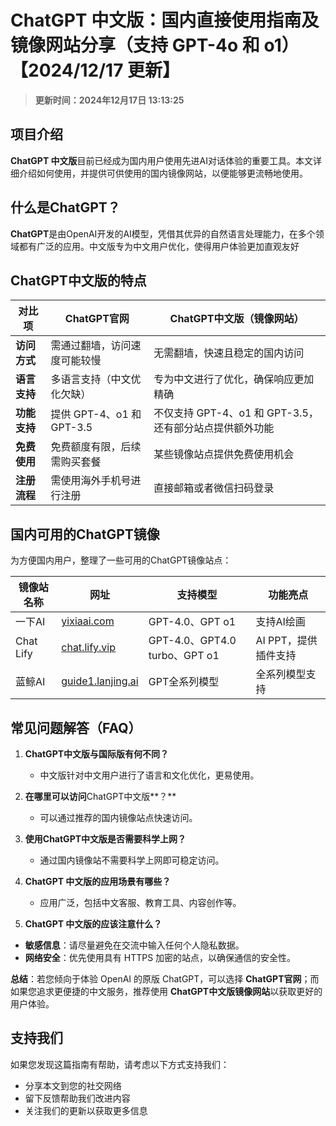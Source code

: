 # **ChatGPT 中文版**：国内直接使用指南及镜像网站分享（支持 GPT-4o 和 o1）【2024/12/17 更新】
> **更新时间：2024年12月17日 13:13:25**

## 项目介绍

**ChatGPT 中文版**目前已经成为国内用户使用先进AI对话体验的重要工具。本文详细介绍如何使用，并提供可供使用的国内镜像网站，以便能够更流畅地使用。

## 什么是ChatGPT？

**ChatGPT**是由OpenAI开发的AI模型，凭借其优异的自然语言处理能力，在多个领域都有广泛的应用。中文版专为中文用户优化，使得用户体验更加直观友好

## ChatGPT中文版的特点

| **对比项**         | **ChatGPT官网**                     | **ChatGPT中文版（镜像网站）**                |
|------------------|--------------------------------|-------------------------------------|
| **访问方式**     | 需通过翻墙，访问速度可能较慢       | 无需翻墙，快速且稳定的国内访问          |
| **语言支持**     | 多语言支持（中文优化欠缺）       | 专为中文进行了优化，确保响应更加精确   |
| **功能支持**     | 提供 GPT-4、o1 和 GPT-3.5           | 不仅支持 GPT-4、o1 和 GPT-3.5，还有部分站点提供额外功能 |
| **免费使用**     | 免费额度有限，后续需购买套餐       | 某些镜像站点提供免费使用机会            |
| **注册流程**     | 需使用海外手机号进行注册           | 直接邮箱或者微信扫码登录          |

## 国内可用的ChatGPT镜像

为方便国内用户，整理了一些可用的ChatGPT镜像站点：

| 镜像站名称   | 网址                                      | 支持模型                     | 功能亮点                  |
|--------------|------------------------------------------|-----------------------------|---------------------------|
| 一下AI        | [yixiaai.com](https://www.yixiaai.com)   | GPT-4.0、GPT o1             | 支持AI绘画                |
| Chat Lify    | [chat.lify.vip](https://chat.lify.vip)    | GPT-4.0、GPT4.0 turbo、GPT o1| AI PPT，提供插件支持     |
| 蓝鲸AI      | [guide1.lanjing.ai](https://guide1.lanjing.ai) | GPT全系列模型              | 全系列模型支持            |

## 常见问题解答（FAQ）

1. **ChatGPT中文版与国际版有何不同？**
   - 中文版针对中文用户进行了语言和文化优化，更易使用。

2. **在哪里可以访问**ChatGPT中文版**？**
   - 可以通过推荐的国内镜像站点快速访问。

3. **使用ChatGPT中文版是否需要科学上网？**
   - 通过国内镜像站不需要科学上网即可稳定访问。

4. **ChatGPT 中文版的应用场景有哪些？**
   - 应用广泛，包括中文客服、教育工具、内容创作等。
  
5. **ChatGPT 中文版的应该注意什么？**
  - **敏感信息**：请尽量避免在交流中输入任何个人隐私数据。
  - **网络安全**：优先使用具有 HTTPS 加密的站点，以确保通信的安全性。
  
**总结**：若您倾向于体验 OpenAI 的原版 ChatGPT，可以选择 **ChatGPT官网**；而如果您追求更便捷的中文服务，推荐使用 **ChatGPT中文版镜像网站**以获取更好的用户体验。

## 支持我们

如果您发现这篇指南有帮助，请考虑以下方式支持我们：

- 分享本文到您的社交网络
- 留下反馈帮助我们改进内容
- 关注我们的更新以获取更多信息
